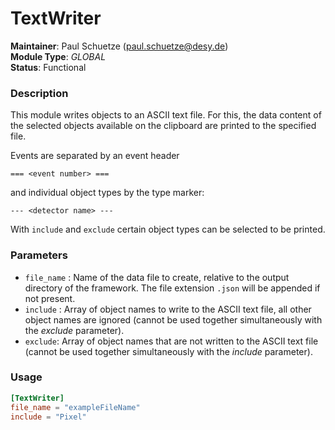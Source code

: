 # TextWriter
**Maintainer**: Paul Schuetze (<paul.schuetze@desy.de>)  
**Module Type**: *GLOBAL*  
**Status**: Functional

### Description
This module writes objects to an ASCII text file. For this, the data content of the selected objects available on the clipboard are printed to the specified file.

Events are separated by an event header

```
=== <event number> ===
```

and individual object types by the type marker:

```
--- <detector name> ---
```

With `include` and `exclude` certain object types can be selected to be printed.

### Parameters
* `file_name` : Name of the data file to create, relative to the output directory of the framework. The file extension `.json` will be appended if not present.
* `include` : Array of object names to write to the ASCII text file, all other object names are ignored (cannot be used together simultaneously with the *exclude* parameter).
* `exclude`: Array of object names that are not written to the ASCII text file (cannot be used together simultaneously with the *include* parameter).

### Usage
```toml
[TextWriter]
file_name = "exampleFileName"
include = "Pixel"

```
